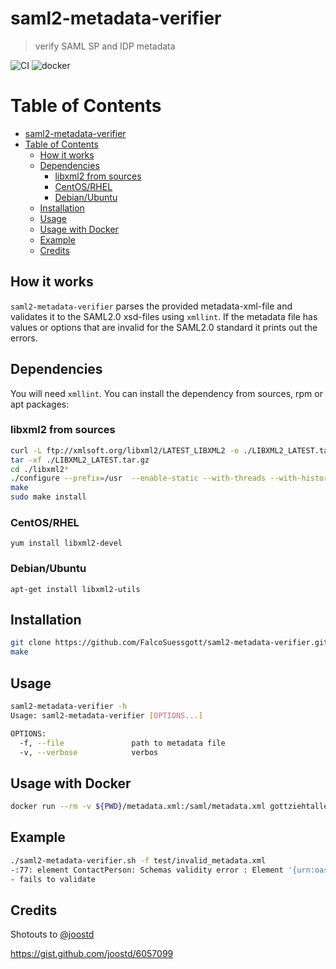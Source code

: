 # saml2-metadata-verifier 
> verify SAML SP and IDP  metadata 

![CI](https://github.com/FalcoSuessgott/saml2-metadata-verifier/workflows/CI/badge.svg)
![docker](https://img.shields.io/docker/pulls/gottziehtalles/saml2-metadata-verifier)

Table of Contents
=================

   * [saml2-metadata-verifier](#saml2-metadata-verifier)
   * [Table of Contents](#table-of-contents)
      * [How it works](#how-it-works)
      * [Dependencies](#dependencies)
         * [libxml2 from sources](#libxml2-from-sources)
         * [CentOS/RHEL](#centosrhel)
         * [Debian/Ubuntu](#debianubuntu)
      * [Installation](#installation)
      * [Usage](#usage)
      * [Usage with Docker](#usage-with-docker)
      * [Example](#example)
      * [Credits](#credits)

## How it works
`saml2-metadata-verifier` parses the provided metadata-xml-file and validates it to the SAML2.0 xsd-files using `xmllint`. If the metadata file has values or options that are invalid for the SAML2.0 standard it prints out the errors. 

## Dependencies
You will need `xmllint`. You can install the dependency from sources, rpm or apt packages:

###  libxml2 from sources
```bash
curl -L ftp://xmlsoft.org/libxml2/LATEST_LIBXML2 -o ./LIBXML2_LATEST.tar.gz
tar -xf ./LIBXML2_LATEST.tar.gz
cd ./libxml2*
./configure --prefix=/usr  --enable-static --with-threads --with-history
make
sudo make install
```

### CentOS/RHEL
```
yum install libxml2-devel
```

### Debian/Ubuntu
```
apt-get install libxml2-utils
```

## Installation
```bash
git clone https://github.com/FalcoSuessgott/saml2-metadata-verifier.git
make
```

## Usage
```bash
saml2-metadata-verifier -h                             
Usage: saml2-metadata-verifier [OPTIONS...]

OPTIONS:
  -f, --file               path to metadata file
  -v, --verbose            verbos
```

## Usage with Docker
```bash
docker run --rm -v ${PWD}/metadata.xml:/saml/metadata.xml gottziehtalles/saml2-metadata-verifier metadata.xml # change -v ${PWD}/metadata.xml to your metadata file
```

## Example
```bash
./saml2-metadata-verifier.sh -f test/invalid_metadata.xml
-:77: element ContactPerson: Schemas validity error : Element '{urn:oasis:names:tc:SAML:2.0:metadata}ContactPerson', attribute 'contactType': [facet 'enumeration'] The value 'developer' is not an element of the set {'technical', 'support', 'administrative', 'billing', 'other'}.
- fails to validate
```

## Credits
Shotouts to [@joostd](https://gist.github.com/joostd)

https://gist.github.com/joostd/6057099
